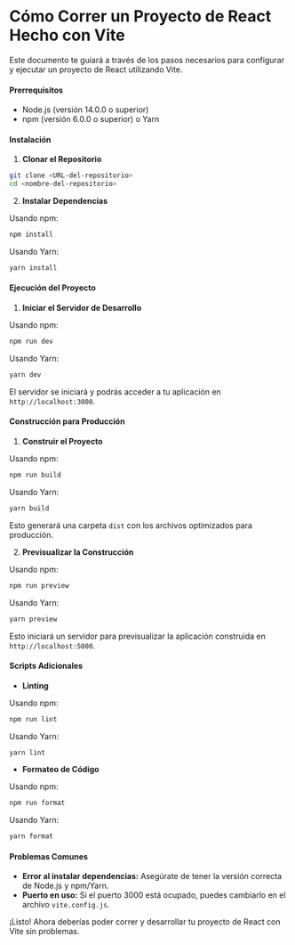 # Cómo Correr un Proyecto de React Hecho con Vite

Este documento te guiará a través de los pasos necesarios para configurar y ejecutar un proyecto de React utilizando Vite.

#### Prerrequisitos

- Node.js (versión 14.0.0 o superior)
- npm (versión 6.0.0 o superior) o Yarn

#### Instalación

1. **Clonar el Repositorio**

```bash
git clone <URL-del-repositorio>
cd <nombre-del-repositorio>
```

2. **Instalar Dependencias**

Usando npm:

```bash
npm install
```

Usando Yarn:

```bash
yarn install
```

#### Ejecución del Proyecto

1. **Iniciar el Servidor de Desarrollo**

Usando npm:

```bash
npm run dev
```

Usando Yarn:

```bash
yarn dev
```

El servidor se iniciará y podrás acceder a tu aplicación en `http://localhost:3000`.

#### Construcción para Producción

1. **Construir el Proyecto**

Usando npm:

```bash
npm run build
```

Usando Yarn:

```bash
yarn build
```

Esto generará una carpeta `dist` con los archivos optimizados para producción.

2. **Previsualizar la Construcción**

Usando npm:

```bash
npm run preview
```

Usando Yarn:

```bash
yarn preview
```

Esto iniciará un servidor para previsualizar la aplicación construida en `http://localhost:5000`.

#### Scripts Adicionales

- **Linting**

Usando npm:

```bash
npm run lint
```

Usando Yarn:

```bash
yarn lint
```

- **Formateo de Código**

Usando npm:

```bash
npm run format
```

Usando Yarn:

```bash
yarn format
```

#### Problemas Comunes

- **Error al instalar dependencias:** Asegúrate de tener la versión correcta de Node.js y npm/Yarn.
- **Puerto en uso:** Si el puerto 3000 está ocupado, puedes cambiarlo en el archivo `vite.config.js`.

¡Listo! Ahora deberías poder correr y desarrollar tu proyecto de React con Vite sin problemas.
